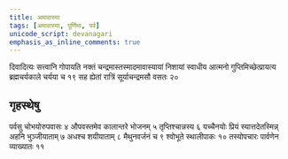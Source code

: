 ```yaml
---
title: अमावास्या
tags: [अमावास्या, पूर्णिमा, पर्व]
unicode_script: devanagari
emphasis_as_inline_comments: true
---
```


दिवादित्यः सत्त्वानि गोपायति नक्तं चन्द्रमास्तस्मादमावास्यायां निशायां स्वाधीय आत्मनो गुप्तिमिच्छेत्प्रायत्य ब्रह्मचर्यकाले चर्यया च १९ सह ह्येतां रात्रिं सूर्याचन्द्रमसौ वसतः २० 

## गृहस्थेषु
पर्वसु चोभयोरुपवासः ४ औपवस्तमेव कालान्तरे भोजनम् ५ तृप्तिश्चान्नस्य ६ यच्चैनयोः प्रियं स्यात्तदेतस्मिन्न् अहनि भुञ्जीयाताम् ७ अधश्च शयीयाताम् ८ मैथुनवर्जनं च ९ श्वोभूते स्थालीपाकः १० तस्योपचारः पार्वणेन व्याख्यातः ११ 